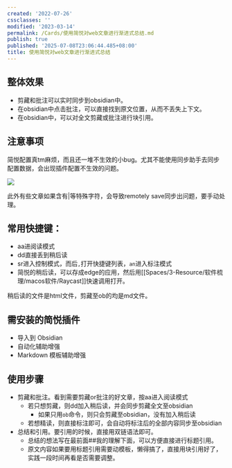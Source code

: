 ```yaml
---
created: '2022-07-26'
cssclasses: ''
modified: '2023-03-14'
permalink: /Cards/使用简悦对web文章进行渐进式总结.md
publish: true
published: '2025-07-08T23:06:44.485+08:00'
title: 使用简悦对web文章进行渐进式总结
---
```

## 整体效果

- 剪藏和批注可以实时同步到obsidian中。
- 在obsidian中点击批注，可以直接找到原文位置，从而不丢失上下文。
- 在obsidian中，可以对全文剪藏或批注进行块引用。

## 注意事项

简悦配置真tm麻烦，而且还一堆不生效的小bug。尤其不能使用同步助手去同步配置数据，会出现插件配置不生效的问题。

![](https://img2.oldwinter.top/Pasted%20image%2020220726195428.png)

此外有些文章如果含有|等特殊字符，会导致remotely save同步出问题，要手动处理。

## 常用快捷键：

- aa进阅读模式
- dd直接丢到稍后读
- sr进入控制模式，而后`,`打开快捷键列表，`an`进入标注模式
- 简悦的稍后读，可以存成edge的应用，然后用[[Spaces/3-Resource/软件梳理/macos软件/Raycast]]快速调用打开。

稍后读的文件是html文件，剪藏至ob的均是md文件。

## 需安装的简悦插件

- 导入到 Obsidian
- 自动化辅助增强
- Markdown 模板辅助增强

## 使用步骤

- 剪藏和批注。看到需要剪藏or批注的好文章，按aa进入阅读模式
	- 若只想剪藏，则dd加入稍后读，并会同步剪藏全文至obsidian
		- 如果只用`ob`命令，则只会剪藏至obsidian，没有加入稍后读
	- 若想精读，则直接标注即可，会自动将标注后的全部内容同步至obsidian
- 总结和引用。要引用的时候，直接用双链语法即可。
	- 总结的想法写在最前面##我的理解下面，可以方便直接进行标题引用。
	- 原文内容如果要用标题引用需要动模板，懒得搞了，直接用块引用好了，实践一段时间再看是否需要调整。